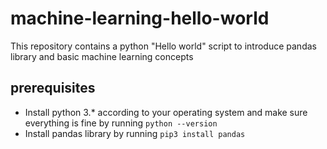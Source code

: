 # machine-learning-hello-world
This repository contains a python "Hello world" script to introduce pandas library and basic machine learning concepts

## prerequisites
* Install python 3.* according to your operating system and make sure everything is fine by running `python --version`
* Install pandas library by running `pip3 install pandas`

